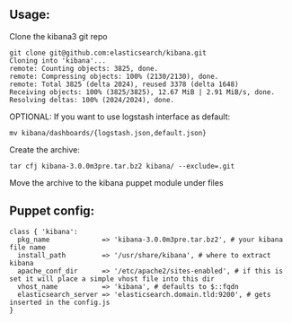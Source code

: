 ## Usage:

Clone the kibana3 git repo

    git clone git@github.com:elasticsearch/kibana.git                        
    Cloning into 'kibana'...
    remote: Counting objects: 3825, done.
    remote: Compressing objects: 100% (2130/2130), done.
    remote: Total 3825 (delta 2024), reused 3378 (delta 1648)
    Receiving objects: 100% (3825/3825), 12.67 MiB | 2.91 MiB/s, done.
    Resolving deltas: 100% (2024/2024), done.
    

OPTIONAL: If you want to use logstash interface as default:

    mv kibana/dashboards/{logstash.json,default.json}

Create the archive:

    tar cfj kibana-3.0.0m3pre.tar.bz2 kibana/ --exclude=.git

Move the archive to the kibana puppet module under files

## Puppet config:

    class { 'kibana':
      pkg_name             => 'kibana-3.0.0m3pre.tar.bz2', # your kibana file name
      install_path         => '/usr/share/kibana', # where to extract kibana
      apache_conf_dir      => '/etc/apache2/sites-enabled', # if this is set it will place a simple vhost file into this dir
      vhost_name           => 'kibana', # defaults to $::fqdn
      elasticsearch_server => 'elasticsearch.domain.tld:9200', # gets inserted in the config.js
    }
